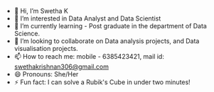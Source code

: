 - 👋 Hi, I’m Swetha K
- 👀 I’m interested in Data Analyst and Data Scientist 
- 🌱 I’m currently learning - Post graduate in the department of Data Science. 
- 💞️ I’m looking to collaborate on Data analysis projects, and Data visualisation projects.
- 📫 How to reach me: mobile - 6385423421, mail id: swethakrishnan306@gmail.com
- 😄 Pronouns: She/Her
- ⚡ Fun fact: I can solve a Rubik's Cube in under two minutes!

<!---
SwethaKrishnan30/SwethaKrishnan30 is a ✨ special ✨ repository because its `README.md` (this file) appears on your GitHub profile.
You can click the Preview link to take a look at your changes.
--->
